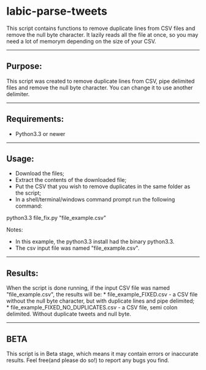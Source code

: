 labic-parse-tweets
==================
This script contains functions to remove duplicate lines from CSV files and
remove the null byte character. It lazily reads all the file at once, so you may 
need a lot of memorym depending on the size of your CSV.

------------------
Purpose:
------------------
This script was created to remove duplicate lines from CSV, pipe delimited files and
remove the null byte character. You can change it to use another delimiter.

------------------
Requirements:
------------------
* Python3.3 or newer

------------------
Usage:
------------------
* Download the files;
* Extract the contents of the downloaded file;
* Put the CSV that you wish to remove duplicates in the same folder as the script;
* In a shell/terminal/windows command prompt run the following command:

python3.3 file_fix.py "file_example.csv"

Notes:
* In this example, the python3.3 install had the binary python3.3.
* The csv input file was named "file_example.csv".

------------------
Results:
------------------
When the script is done running, if the input CSV file was named "file_example.csv", the results will be:
    * file_example_FIXED.csv - a CSV file without the null byte character, but with duplicate lines and pipe delimited;        
    * file_example_FIXED_NO_DUPLICATES.csv - a CSV file, semi colon delimited. Without duplicate tweets and null byte.


------------------
BETA
------------------
This script is in Beta stage, which means it may contain errors or inaccurate results. Feel free(and please do so!) to report any bugs you find. 


